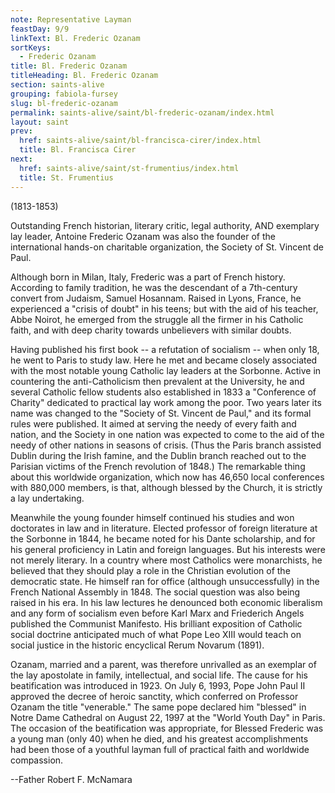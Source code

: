 ```yaml
---
note: Representative Layman
feastDay: 9/9
linkText: Bl. Frederic Ozanam
sortKeys:
  - Frederic Ozanam
title: Bl. Frederic Ozanam
titleHeading: Bl. Frederic Ozanam
section: saints-alive
grouping: fabiola-fursey
slug: bl-frederic-ozanam
permalink: saints-alive/saint/bl-frederic-ozanam/index.html
layout: saint
prev:
  href: saints-alive/saint/bl-francisca-cirer/index.html
  title: Bl. Francisca Cirer
next:
  href: saints-alive/saint/st-frumentius/index.html
  title: St. Frumentius
---
```

(1813-1853)

Outstanding French historian, literary critic, legal authority, AND exemplary lay leader, Antoine Frederic Ozanam was also the founder of the international hands-on charitable organization, the Society of St. Vincent de Paul.

Although born in Milan, Italy, Frederic was a part of French history. According to family tradition, he was the descendant of a 7th-century convert from Judaism, Samuel Hosannam. Raised in Lyons, France, he experienced a "crisis of doubt" in his teens; but with the aid of his teacher, Abbe Noirot, he emerged from the struggle all the firmer in his Catholic faith, and with deep charity towards unbelievers with similar doubts.

Having published his first book -- a refutation of socialism -- when only 18, he went to Paris to study law. Here he met and became closely associated with the most notable young Catholic lay leaders at the Sorbonne. Active in countering the anti-Catholicism then prevalent at the University, he and several Catholic fellow students also established in 1833 a "Conference of Charity" dedicated to practical lay work among the poor. Two years later its name was changed to the "Society of St. Vincent de Paul," and its formal rules were published. It aimed at serving the needy of every faith and nation, and the Society in one nation was expected to come to the aid of the needy of other nations in seasons of crisis. (Thus the Paris branch assisted Dublin during the Irish famine, and the Dublin branch reached out to the Parisian victims of the French revolution of 1848.) The remarkable thing about this worldwide organization, which now has 46,650 local conferences with 880,000 members, is that, although blessed by the Church, it is strictly a lay undertaking.

Meanwhile the young founder himself continued his studies and won doctorates in law and in literature. Elected professor of foreign literature at the Sorbonne in 1844, he became noted for his Dante scholarship, and for his general proficiency in Latin and foreign languages. But his interests were not merely literary. In a country where most Catholics were monarchists, he believed that they should play a role in the Christian evolution of the democratic state. He himself ran for office (although unsuccessfully) in the French National Assembly in 1848. The social question was also being raised in his era. In his law lectures he denounced both economic liberalism and any form of socialism even before Karl Marx and Friederich Angels published the Communist Manifesto. His brilliant exposition of Catholic social doctrine anticipated much of what Pope Leo XIII would teach on social justice in the historic encyclical Rerum Novarum (1891).

Ozanam, married and a parent, was therefore unrivalled as an exemplar of the lay apostolate in family, intellectual, and social life. The cause for his beatification was introduced in 1923. On July 6, 1993, Pope John Paul II approved the decree of heroic sanctity, which conferred on Professor Ozanam the title "venerable." The same pope declared him "blessed" in Notre Dame Cathedral on August 22, 1997 at the "World Youth Day" in Paris. The occasion of the beatification was appropriate, for Blessed Frederic was a young man (only 40) when he died, and his greatest accomplishments had been those of a youthful layman full of practical faith and worldwide compassion.

\--Father Robert F. McNamara